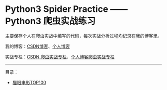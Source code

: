 # Python3 Spider Practice —— Python3 爬虫实战练习

主要保存个人在爬虫实战中编写的代码，每次实战分析过程均记录在我的博客里。

我的博客：[CSDN博客](https://itrhx.blog.csdn.net/)、[个人博客](https://www.itrhx.com/)

实战专栏：[CSDN 爬虫实战专栏](https://itrhx.blog.csdn.net/article/category/9351278)、[个人博客爬虫实战专栏](https://www.itrhx.com/categories/Python3-%E5%AD%A6%E4%B9%A0%E7%AC%94%E8%AE%B0/%E7%88%AC%E8%99%AB%E5%AE%9E%E6%88%98/)

---

目录：

- [猫眼电影TOP100](https://github.com/TRHX/Python3-Spider-Practice/tree/master/douban-top250)
